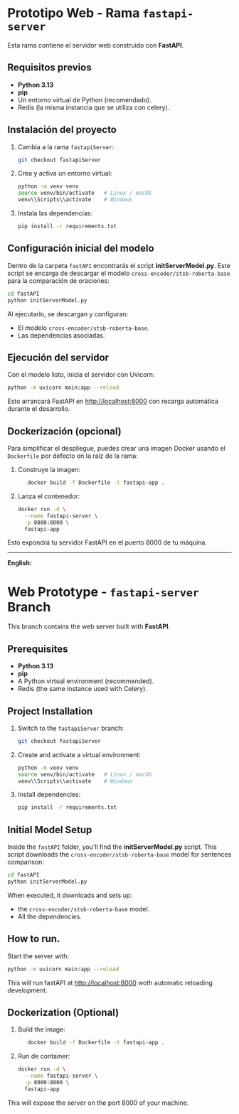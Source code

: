 # Prototipo Web - Rama `fastapi-server`

Esta rama contiene el servidor web construido con **FastAPI**.

## Requisitos previos

- **Python 3.13**
- **pip**
- Un entorno virtual de Python (recomendado).
- Redis (la misma instancia que se utiliza con celery).

## Instalación del proyecto

1. Cambia a la rama `fastapiServer`:

   ```bash
   git checkout fastapiServer

2. Crea y activa un entorno virtual:

   ```bash
   python -m venv venv
   source venv/bin/activate   # Linux / macOS
   venv\\Scripts\\activate    # Windows
   ```

3. Instala las dependencias:

   ```bash
   pip install -r requirements.txt
   ```

## Configuración inicial del modelo

Dentro de la carpeta `fastAPI` encontrarás el script **initServerModel.py**. Este script se encarga de descargar el modelo `cross-encoder/stsb-roberta-base` para la comparación de oraciones:

```bash
cd fastAPI
python initServerModel.py
```

Al ejecutarlo, se descargan y configuran:

* El modelo `cross-encoder/stsb-roberta-base`.
* Las dependencias asociadas.

## Ejecución del servidor

Con el modelo listo, inicia el servidor con Uvicorn:

```bash
python -m uvicorn main:app --reload
```

Esto arrancará FastAPI en [http://localhost:8000](http://localhost:8000) con recarga automática durante el desarrollo.

## Dockerización (opcional)

Para simplificar el despliegue, puedes crear una imagen Docker usando el `Dockerfile` por defecto en la raíz de la rama:

1. Construye la imagen:

   ```bash
      docker build -f Dockerfile -t fastapi-app .
   ```

2. Lanza el contenedor:

   ```bash
   docker run -d \
     --name fastapi-server \
     -p 8000:8000 \
     fastapi-app
   ```

Esto expondrá tu servidor FastAPI en el puerto 8000 de tu máquina.

---

**English:**

# Web Prototype - `fastapi-server` Branch

This branch contains the web server built with **FastAPI**.

## Prerequisites

- **Python 3.13**
- **pip**
- A Python virtual environment (recommended).
- Redis (the same instance used with Celery).

## Project Installation

1. Switch to the `fastapiServer` branch:

   ```bash
   git checkout fastapiServer
   
2. Create and activate a virtual environment:

   ```bash
   python -m venv venv
   source venv/bin/activate   # Linux / macOS
   venv\\Scripts\\activate    # Windows
   ```

3. Install dependencies:

   ```bash
   pip install -r requirements.txt
   ```

## Initial Model Setup

Inside the `fastAPI` folder, you'll find the **initServerModel.py** script. This script downloads the `cross-encoder/stsb-roberta-base` model for sentences comparison:

```bash
cd fastAPI
python initServerModel.py
```

When executed, it downloads and sets up:

* the `cross-encoder/stsb-roberta-base` model.
* All the dependencies.

## How to run.

Start the server with:

```bash
python -m uvicorn main:app --reload
```
This will run fastAPI at [http://localhost:8000](http://localhost:8000) woth automatic reloading development.

## Dockerization (Optional)

1. Build the image:

   ```bash
      docker build -f Dockerfile -t fastapi-app .
   ```

2. Run de container:

   ```bash
   docker run -d \
     --name fastapi-server \
     -p 8000:8000 \
     fastapi-app
   ```

This will expose the server on the port 8000 of your machine.
